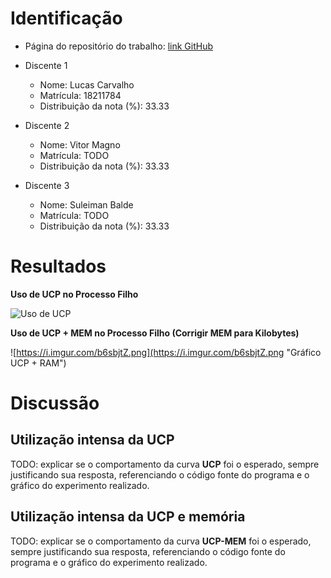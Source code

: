 # Identificação

* Página do repositório do trabalho: [link GitHub](https://github.com/kallyous/IntrCompAB2.1)

* Discente 1
	* Nome: Lucas Carvalho
	* Matrícula: 18211784
	* Distribuição da nota (%): 33.33
* Discente 2
	* Nome: Vitor Magno
	* Matrícula: TODO
	* Distribuição da nota (%): 33.33
* Discente 3
	* Nome: Suleiman Balde
	* Matrícula: TODO
	* Distribuição da nota (%): 33.33
	
# Resultados

**Uso de UCP no Processo Filho**

![Uso de UCP](https://i.imgur.com/b31zDvy.png "Gráfico UCP")

**Uso de UCP + MEM no Processo Filho (Corrigir MEM para Kilobytes)**

![https://i.imgur.com/b6sbjtZ.png](https://i.imgur.com/b6sbjtZ.png "Gráfico UCP + RAM")

# Discussão

## Utilização intensa da UCP

TODO: explicar se o comportamento da curva **UCP** foi o esperado, sempre justificando sua resposta, referenciando o código fonte do programa e o gráfico do experimento realizado.

## Utilização intensa da UCP e memória

TODO: explicar se o comportamento da curva **UCP-MEM** foi o esperado, sempre justificando sua resposta, referenciando o código fonte do programa e o gráfico do experimento realizado.

